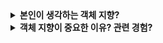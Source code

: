 <details>
    <summary><b>본인이 생각하는 객체 지향?</b></summary>
</details>

<details>
    <summary><b>객체 지향이 중요한 이유? 관련 경험?</b></summary>



- Open API를 쓰다가 허용량이 제한 된 적 있었다.
  - 예외처리는 해두어서 500으로만  
  - 

</details>
